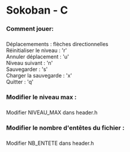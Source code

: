 <h1 align="left">Sokoban - C</h1>

###

<h3 align="left">Comment jouer:</h3>

###

<p align="left">Déplacemements : flèches directionnelles<br>  Réinitialiser le niveau : 'r'<br>  Annuler déplacement : 'u'<br>  Niveau suivant : 'n'<br>  Sauvegarder : 's'<br>  Charger la sauvegarde : 'x'<br>  Quitter : 'q'</p>

###

<h3 align="left">Modifier le niveau max :</h3>

###

<p align="left">Modifier NIVEAU_MAX dans header.h</p>

###

<h3 align="left">Modifier le nombre d'entêtes du fichier :</h3>

###

<p align="left">Modifier NB_ENTETE dans header.h</p>

###
